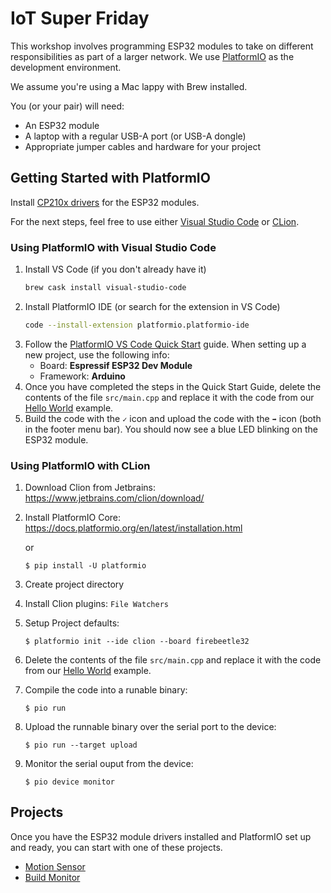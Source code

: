 # IoT Super Friday

This workshop involves programming ESP32 modules to take on different responsibilities as part of a larger network. We use  [PlatformIO](https://platformio.org) as the development environment.

We assume you're using a Mac lappy with Brew installed.

You (or your pair) will need:

* An ESP32 module 
* A laptop with a regular USB-A port (or USB-A dongle)
* Appropriate jumper cables and hardware for your project

## Getting Started with PlatformIO

Install [CP210x drivers](https://www.silabs.com/products/development-tools/software/usb-to-uart-bridge-vcp-drivers) for the ESP32 modules.

For the next steps, feel free to use either [Visual Studio Code](#using-platformio-with-visual-studio-code) or [CLion](#using-platformio-with-clion).

### Using PlatformIO with Visual Studio Code

1. Install VS Code (if you don't already have it)
    ```bash
    brew cask install visual-studio-code
    ```
2. Install PlatformIO IDE (or search for the extension in VS Code)
    ```bash
    code --install-extension platformio.platformio-ide
    ```
3. Follow the [PlatformIO VS Code Quick Start](https://docs.platformio.org/en/latest/ide/vscode.html#quick-start) guide. When setting up a new project, use the following info:
   * Board: **Espressif ESP32 Dev Module**  
   * Framework: **Arduino**
4. Once you have completed the steps in the Quick Start Guide, delete the contents of the file `src/main.cpp` and replace it with the code from our [Hello World](hello-world.cpp) example.
5. Build the code with the `✓` icon and upload the code with the `➡` icon (both in the footer menu bar). You should now see a blue LED blinking on the ESP32 module.

### Using PlatformIO with CLion

1. Download Clion from Jetbrains: https://www.jetbrains.com/clion/download/
2. Install PlatformIO Core: https://docs.platformio.org/en/latest/installation.html

    or
    ```
	$ pip install -U platformio
    ```

3. Create project directory
4. Install Clion plugins: `File Watchers`
5. Setup Project defaults:
    ```
	$ platformio init --ide clion --board firebeetle32
    ```
6. Delete the contents of the file `src/main.cpp` and replace it with the code from our [Hello World](hello-world.cpp) example.
7. Compile the code into a runable binary:
    ```
    $ pio run
    ```
8. Upload the runnable binary over the serial port to the device:
    ```
    $ pio run --target upload
    ```
9. Monitor the serial ouput from the device:
    ```
    $ pio device monitor
    ```

## Projects

Once you have the ESP32 module drivers installed and PlatformIO set up and ready, you can start with one of these projects.

* [Motion Sensor](motion-sensor/README.md)
* [Build Monitor](build-monitor.md)
